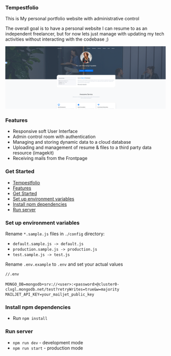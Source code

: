 <!-- @format -->

### Tempestfolio

This is My personal portfolio website with administrative control

The overall goal is to have a personal website I can resume to as an independent freelancer, but for now lets just manage with updating my tech activities without interacting with the codebase ;)

!["Oluwaniyii Portfolio landing page .png"](./_readme/Screenshot%20from%202022-01-09%2020-51-55.png)

### Features

- Responsive soft User Interface
- Admin control room with authentication
- Managing and storing dynamic data to a cloud database
- Uploading and management of resume & files to a third party data resource (imagekit)
- Receiving mails from the Frontpage

### Get Started

- [Tempestfolio](#tempestfolio)
- [Features](#features)
- [Get Started](#get-started)
- [Set up environment variables](#set-up-environment-variables)
- [Install npm dependencies](#install-npm-dependencies)
- [Run server](#run-server)

### Set up environment variables

Rename `*.sample.js` files in `./config` directory:

- `default.sample.js -> default.js`
- `production.sample.js -> production.js`
- `test.sample.js -> test.js`

Rename `.env.example` to `.env` and set your actual values

```
//.env

MONGO_DB=mongodb+srv://<user>:<password>@cluster0-clxgl.mongodb.net/test?retryWrites=true&w=majority
MAILJET_API_KEY=your_mailjet_public_key
```

### Install npm dependencies

- Run `npm install`

### Run server

- `npm run dev` - development mode
- `npm run start` - production mode
